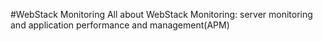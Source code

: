#WebStack Monitoring
All about WebStack Monitoring: server monitoring and application performance and management(APM)
